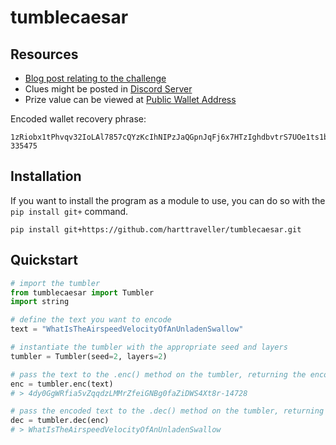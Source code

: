 # tumblecaesar



## Resources
- [Blog post relating to the challenge](https://www.harttraveller.com/content/Tumbler+Challenge)
- Clues might be posted in [Discord Server](https://discord.gg/ZDerehP6)
- Prize value can be viewed at [Public Wallet Address](https://algoexplorer.io/address/ZUECZQ67NIJNXED4V5HRZNGTQDHWHRW4SIBTOLRXDGHAZSTNGUDWVYWBYU)

Encoded wallet recovery phrase:

```
1zRiobx1tPhvqv32IoLAl7857cQYzKcIhNIPzJaQGpnJqFj6x7HTzIghdbvtrS7UOe1ts1bsZIxNCrMKOJER6KiO0FI0Nurf8z4yhmfj3shMUyIC0Vm2w18Si34HCD3qaax7aaCmc1MBeGcdem2idsuBtWikjSAqYwwSylJjyMAWUve-335475
```

## Installation

If you want to install the program as a module to use, you can do so with the `pip install git+` command. 
```
pip install git+https://github.com/harttraveller/tumblecaesar.git
```

## Quickstart

```python
# import the tumbler
from tumblecaesar import Tumbler
import string

# define the text you want to encode
text = "WhatIsTheAirspeedVelocityOfAnUnladenSwallow"

# instantiate the tumbler with the appropriate seed and layers
tumbler = Tumbler(seed=2, layers=2)

# pass the text to the .enc() method on the tumbler, returning the encoded text
enc = tumbler.enc(text)
# > 4dy0GgWRfia5vZqqdzLMMrZfeiGNBg0faZiDWS4Xt8r-14728

# pass the encoded text to the .dec() method on the tumbler, returning the decoded text
dec = tumbler.dec(enc)
# > WhatIsTheAirspeedVelocityOfAnUnladenSwallow
```
